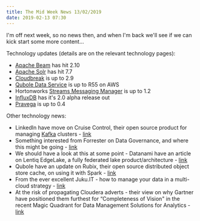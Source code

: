 ```yaml
---
title: The Mid Week News 13/02/2019
date: 2019-02-13 07:30
---
```

I'm off next week, so no news then, and when I'm back we'll see if we can kick start some more content...
<!--more-->

Technology updates (details are on the relevant technology pages):

* [Apache Beam](/technologies/apache-beam/) has hit 2.10
* [Apache Solr](/technologies/apache-solr/) has hit 7.7
* [Cloudbreak](/technologies/cloudbreak/) is up to 2.9
* [Qubole Data Service](/technologies/qubole-data-service/) is up to R55 on AWS
* Hortonworks [Streams Messaging Manager](/technologies/hortonworks-dataplane/streams-messaging-manager/) is up to 1.2
* [InfluxDB](/technologies/influxdb/) has it's 2.0 alpha release out
* [Pravega](/technologies/pravega/) is up to 0.4

Other technology news:

* LinkedIn have move on Cruise Control, their open source product for managing [Kafka](/technologies/apache-kafka) clusters - [link](https://engineering.linkedin.com/blog/2019/02/introducing-kafka-cruise-control-frontend)
* Something interested from Forrester on Data Governance, and where this might be going - [link](https://go.forrester.com/blogs/data_governance_takes_a_turn_toward_ambient/)
* We should have a look at this at some point - Datanami have an article on Lentiq EdgeLake, a fully federated lake product/architecture - [link](https://www.datanami.com/2019/02/07/lentiq-launches-edgelake-with-some-fanfare/)
* Qubole have an update on Rubix, their open source distributed object store cache, on using it with Spark - [link](https://www.qubole.com/blog/increase-apache-spark-performance-with-rubix-distributed-cache/)
* From the ever excellent Juku.IT - how to manage your data in a multi-cloud strategy - [link](https://www.juku.it/isnt-it-time-to-rethink-your-cloud-strategy/)
* At the risk of propagating Cloudera adverts - their view on why Gartner have positioned them furthest for “Completeness of Vision" in the recent Magic Quadrant for Data Management Solutions for Analytics - [link](http://vision.cloudera.com/three-takeaways-from-gartners-2019-magic-quadrant-for-data-management-solutions-for-analytics/)